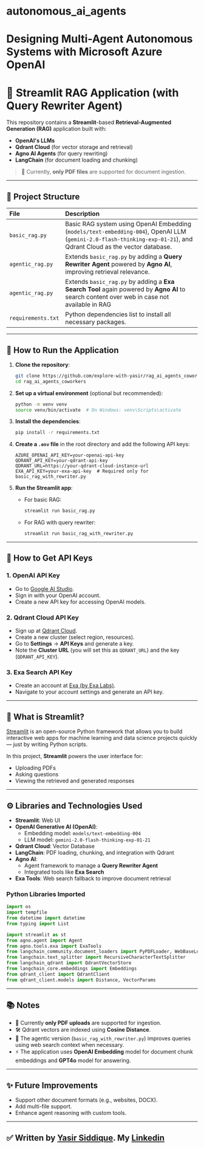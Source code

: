 # autonomous_ai_agents


# Designing Multi-Agent Autonomous Systems with Microsoft Azure OpenAI

# 🧠 Streamlit RAG Application (with Query Rewriter Agent)

This repository contains a **Streamlit**-based **Retrieval-Augmented Generation (RAG)** application built with:
- **OpenAI's LLMs**
- **Qdrant Cloud** (for vector storage and retrieval)
- **Agno AI Agents** (for query rewriting)
- **LangChain** (for document loading and chunking)

> 📄 Currently, **only PDF files** are supported for document ingestion.

---

## 📂 Project Structure

| File | Description |
|:-----|:------------|
| `basic_rag.py` | Basic RAG system using OpenAI Embedding (`models/text-embedding-004`), OpenAI LLM (`gemini-2.0-flash-thinking-exp-01-21`), and Qdrant Cloud as the vector database. |
| `agentic_rag.py` | Extends `basic_rag.py` by adding a **Query Rewriter Agent** powered by **Agno AI**, improving retrieval relevance. |
| `agentic_rag.py` | Extends `basic_rag.py` by adding a **Exa Search Tool** again powered by **Agno AI** to search content over web in case not available in RAG |
| `requirements.txt` | Python dependencies list to install all necessary packages. |

---

## 🚀 How to Run the Application

1. **Clone the repository**:
    ```bash
    git clone https://github.com/explore-with-yasir/rag_ai_agents_coworkers.git
    cd rag_ai_agents_coworkers
    ```

2. **Set up a virtual environment** (optional but recommended):
    ```bash
    python -m venv venv
    source venv/bin/activate  # On Windows: venv\Scripts\activate
    ```

3. **Install the dependencies**:
    ```bash
    pip install -r requirements.txt
    ```

4. **Create a `.env` file** in the root directory and add the following API keys:
    ```env
    AZURE_OPENAI_API_KEY=your-openai-api-key
    QDRANT_API_KEY=your-qdrant-api-key
    QDRANT_URL=https://your-qdrant-cloud-instance-url
    EXA_API_KEY=your-exa-api-key  # Required only for basic_rag_with_rewriter.py
    ```

5. **Run the Streamlit app**:
    - For basic RAG:
      ```bash
      streamlit run basic_rag.py
      ```
    - For RAG with query rewriter:
      ```bash
      streamlit run basic_rag_with_rewriter.py
      ```

---

## 🔑 How to Get API Keys

### 1. OpenAI API Key
- Go to [Google AI Studio](https://aistudio.google.com/app/apikey).
- Sign in with your OpenAI account.
- Create a new API key for accessing OpenAI models.

### 2. Qdrant Cloud API Key
- Sign up at [Qdrant Cloud](https://cloud.qdrant.io/).
- Create a new cluster (select region, resources).
- Go to **Settings** → **API Keys** and generate a key.
- Note the **Cluster URL** (you will set this as `QDRANT_URL`) and the key (`QDRANT_API_KEY`).

### 3. Exa Search API Key
- Create an account at [Exa (by Exa Labs)](https://exa.ai/).
- Navigate to your account settings and generate an API key.

---

## 💬 What is Streamlit?

[Streamlit](https://streamlit.io/) is an open-source Python framework that allows you to build interactive web apps for machine learning and data science projects quickly — just by writing Python scripts.

In this project, **Streamlit** powers the user interface for:
- Uploading PDFs
- Asking questions
- Viewing the retrieved and generated responses

---

## ⚙️ Libraries and Technologies Used

- **Streamlit**: Web UI
- **OpenAI Generative AI (OpenAI)**: 
  - Embedding model: `models/text-embedding-004`
  - LLM model: `gemini-2.0-flash-thinking-exp-01-21`
- **Qdrant Cloud**: Vector Database
- **LangChain**: PDF loading, chunking, and integration with Qdrant
- **Agno AI**: 
  - Agent framework to manage a **Query Rewriter Agent**
  - Integrated tools like **Exa Search**
- **Exa Tools**: Web search fallback to improve document retrieval

### Python Libraries Imported
```python
import os
import tempfile
from datetime import datetime
from typing import List

import streamlit as st
from agno.agent import Agent
from agno.tools.exa import ExaTools
from langchain_community.document_loaders import PyPDFLoader, WebBaseLoader
from langchain.text_splitter import RecursiveCharacterTextSplitter
from langchain_qdrant import QdrantVectorStore
from langchain_core.embeddings import Embeddings
from qdrant_client import QdrantClient
from qdrant_client.models import Distance, VectorParams
```

---

## 📚 Notes

- 📄 Currently **only PDF uploads** are supported for ingestion.
- 🛠️ Qdrant vectors are indexed using **Cosine Distance**.
- 🚀 The agentic version (`basic_rag_with_rewriter.py`) improves queries using web search context when necessary.
- ⚡ The application uses **OpenAI Embedding** model for document chunk embeddings and **GPT4o** model for answering.

---

## ✨ Future Improvements

- Support other document formats (e.g., websites, DOCX).
- Add multi-file support.
- Enhance agent reasoning with custom tools.

---

## ✅ Written by [Yasir Siddique](https://www.yasirsiddique.com). My [Linkedin](https://www.linkedin.com/in/yasir-sd)

